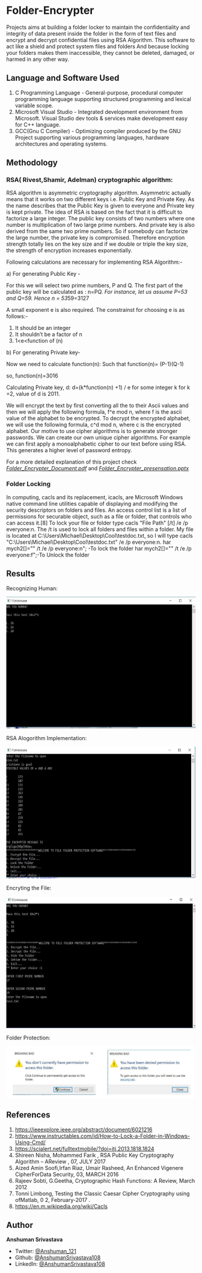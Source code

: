 # Folder-Encrypter

Projects aims at building a folder locker to maintain the confidentiality and integrity of data present inside the folder in the form of text files and encrypt and decrypt confidential files using RSA Algorithm. This software to act like a shield and protect system files and folders And because locking your folders makes them inaccessible, they cannot be deleted, damaged, or harmed in any other way.

## Language and Software Used

1. C Programming Language - General-purpose, procedural computer programming language supporting structured programming and lexical variable scope.
2. Microsoft Visual Studio - Integrated development environment from Microsoft. Visual Studio dev tools & services make development easy for C++ language.
3. GCC(Gnu C Compiler) - Optimizing compiler produced by the GNU Project supporting various programming languages, hardware architectures and operating systems.

## Methodology

### RSA( Rivest,Shamir, Adelman) cryptographic algorithm:

RSA algorithm is asymmetric cryptography algorithm. Asymmetric actually means that it works on two different keys i.e. Public Key and Private Key. As the name describes that the Public Key is given to everyone and Private key is kept private. The idea of RSA is based on the fact that it is difficult to factorize a large integer. The public key consists of two numbers where one number is multiplication of two large prime numbers. And private key is also derived from the same two prime numbers. So if somebody can factorize the large number, the private key is compromised. Therefore encryption strength totally lies on the key size and if we double or triple the key size, the strength of encryption increases exponentially.

Following calculations are necessary for implementing RSA Algorithm:-

a) For generating Public Key -

For this we will select two prime numbers, P and Q. The first part of the public key will be calculated as : n=P*Q. For instance, let us assume P=53 and Q=59. Hence n = 53*59=3127

A small exponent e is also required. The constrainst for choosing e is as follows:-

1. It should be an integer 
2. It shouldn’t be a factor of n 
3. 1<e<function of (n)

b) For generating Private key-

Now we need to calculate function(n): Such that function(n)= (P-1)(Q-1)

so, function(n)=3016

Calculating Private key, d: d=(k*function(n) +1) / e for some integer k for k =2, value of d is 2011.

We will encrypt the text by first converting all the to their Ascii values and then we will apply the following formula, f^e mod n, where f is the ascii value of the alphabet to be encrypted. To decrypt the encrypted alphabet, we will use the following formula, c^d mod n, where c is the encrypted alphabet. Our motive to use cipher algorithms is to generate stronger passwords. We can create our own unique cipher algorithms. For example we can first apply a monoalphabetic cipher to our text before using RSA. This generates a higher level of password entropy.

For a more detailed explanation of this project check [*Folder_Encrypter_Document.pdf*](https://github.com/AnshumanSrivastava108/Folder-Encrypter/blob/main/Folder_Encrypter_Document.pdf) and [*Folder_Encrypter_presensation.pptx*](https://github.com/AnshumanSrivastava108/Folder-Encrypter/blob/main/Folder_Encrypter_presensation.pptx)

### Folder Locking

In computing, cacls and its replacement, icacls, are Microsoft Windows native command line utilities capable of displaying and modifying the security descriptors on folders and files. An access control list is a list of permissions for securable object, such as a file or folder, that controls who can access it.[8]
To lock your file or folder type cacls "File Path" [/t] /e /p everyone:n. The /t is used to lock all folders and files within a folder. My file is located at C:\Users\Michael\Desktop\Cool\testdoc.txt, so I will type cacls "C:\Users\Michael\Desktop\Cool\testdoc.txt" /e /p everyone:n.
har mych2[]="\" /t /e /p everyone:n"; -To lock the folder
har mych2[]="\" /t /e /p everyone:f";-To Unlock the folder

## Results

Recognizing Human:

<p align="center">
<img width="600" height="350" src="Images/1.jpg ">
</p>

RSA Alogorithm Implementation:

<p align="center">
<img width="600" height="350" src="Images/2.jpg ">
</p>

Encryting the File:

<p align="center">
<img width="600" height="350" src="Images/3.jpg ">
</p>

Folder Protection: 

<p align="center">
<img src="Images/4.jpg ">
</p>

## References

1. https://ieeexplore.ieee.org/abstract/document/6021216
2. https://www.instructables.com/id/How-to-Lock-a-Folder-in-Windows-Using-Cmd/
3. https://scialert.net/fulltextmobile/?doi=itj.2013.1818.1824
4. Shireen Nisha, Mohammed Farik , RSA Public Key Cryptography Algorithm – AReview , 07, JULY 2017
5. Aized Amin Soofi,Irfan Riaz, Umair Rasheed, An Enhanced Vigenere CipherForData Security, 03, MARCH 2016
6. Rajeev Sobti, G.Geetha, Cryptographic Hash Functions: A Review, March 2012
7. Tonni Limbong, Testing the Classic Caesar Cipher Cryptography using ofMatlab, 0 2, February-2017 .
8. https://en.m.wikipedia.org/wiki/Cacls

## Author

**Anshuman Srivastava**

* Twitter: [@Anshuman_121](https://twitter.com/Anshuman_121)
* Github: [@AnshumanSrivastava108](https://github.com/AnshumanSrivastava108)
* LinkedIn: [@AnshumanSrivastava108](https://www.linkedin.com/in/anshumansrivastava108)





